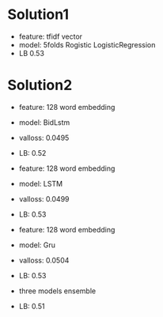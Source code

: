 # Solution1
- feature: tfidf vector
- model: 5folds Rogistic LogisticRegression
- LB 0.53

# Solution2
- feature: 128 word embedding
- model: BidLstm
- valloss: 0.0495
- LB: 0.52

- feature: 128 word embedding
- model: LSTM
- valloss: 0.0499
- LB: 0.53

- feature: 128 word embedding
- model: Gru
- valloss: 0.0504
- LB: 0.53

- three models ensemble
- LB: 0.51
